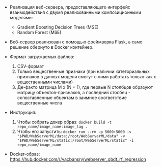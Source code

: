 * Реализация веб-сервера, предоставляющего интерфейс взаимодействия с двумя реализованными композиционными моделями:

  - Gradient Boosting Decision Trees (MSE)
  - Random Forest (MSE)

* Веб-сервер реализован с помощью фреймворка Flask, а само решение обернуто в Docker контейнер.

* Формат загружаемых файлов:
    1. CSV-формат
    2. Только вещественные признаки (при наличии категориальных признаков в данных модели смогут с ними работать только как с вещественными числами)
    3. Де-факто матрица M x (N + 1), где первые N столбцов образуют матрицу объектов-признаков, а последний столбец - сопоставленные объектам в заимное соответствие вещественные числа

* Инструкция:
    1. Чтобы собрать докер образ: `docker build -t repo_name/image_name:image_tag .`
    2. Чтобы его запустить: `docker run --rm -p 5000:5000 -v "$PWD/WebServerML/data:/root/WebServerML/data" -v "$PWD/WebServerML/static:/root/WebServerML/static" -i repo_name/image_name`

* Docker-образ: https://hub.docker.com/r/vacbansry/webserver_gbdt_rf_regression
